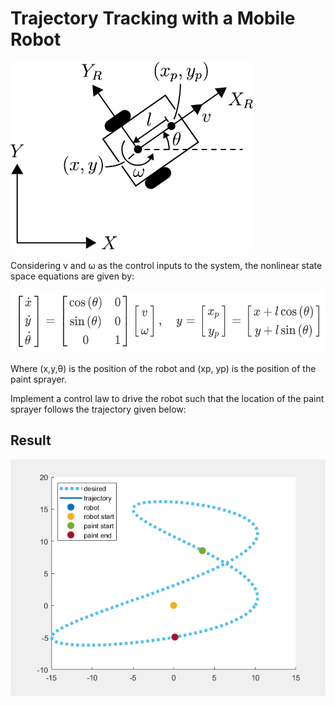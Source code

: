 # Trajectory Tracking with a Mobile Robot

<img src="robot_figure.png" height="300">

Considering  v  and  ω  as the control inputs to the system, the nonlinear state space equations are given by:

<img src="formula.png" height="100">

Where  (x,y,θ)  is the position of the robot and  (xp, yp)  is the position of the paint sprayer.

Implement a control law to drive the robot such that the location of the paint sprayer follows the trajectory given below:

## Result
<img src="mobile-path.png">
